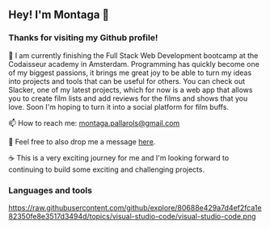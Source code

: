 ## Hey! I'm Montaga 👋



### Thanks for visiting my Github profile! ###

🌱 I am currently finishing the Full Stack Web Development bootcamp at the Codaisseur academy in Amsterdam. Programming has quickly become one of my biggest passions, it brings me great joy to be able to turn my ideas into projects and tools that can be useful for others. You can check out Slacker, one of my latest projects, which for now is a web app that allows you to create film lists and add reviews for the films and shows that you love. Soon I'm hoping to turn it into a social platform for film buffs. 

📫 How to reach me: montaga.pallarols@gmail.com

💬 Feel free to also drop me a message [here](https://www.linkedin.com/in/montaga-pallarols/).

☕️ This is a very exciting journey for me and I'm looking forward to continuing to build some exciting and challenging projects. 

### Languages and tools ###

https://raw.githubusercontent.com/github/explore/80688e429a7d4ef2fca1e82350fe8e3517d3494d/topics/visual-studio-code/visual-studio-code.png






